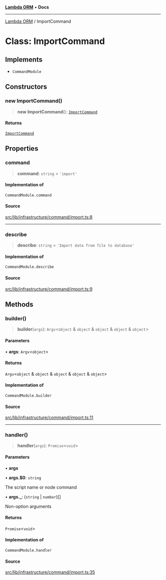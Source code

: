 [**Lambda ORM**](../README.md) • **Docs**

***

[Lambda ORM](../README.md) / ImportCommand

# Class: ImportCommand

## Implements

- `CommandModule`

## Constructors

### new ImportCommand()

> **new ImportCommand**(): [`ImportCommand`](ImportCommand.md)

#### Returns

[`ImportCommand`](ImportCommand.md)

## Properties

### command

> **command**: `string` = `'import'`

#### Implementation of

`CommandModule.command`

#### Source

[src/lib/infrastructure/command/import.ts:8](https://github.com/lambda-orm/lambdaorm-cli/blob/080307b936cf037d40e7a34519e601bc1e08bc51/src/lib/infrastructure/command/import.ts#L8)

***

### describe

> **describe**: `string` = `'Import data from file to database'`

#### Implementation of

`CommandModule.describe`

#### Source

[src/lib/infrastructure/command/import.ts:9](https://github.com/lambda-orm/lambdaorm-cli/blob/080307b936cf037d40e7a34519e601bc1e08bc51/src/lib/infrastructure/command/import.ts#L9)

## Methods

### builder()

> **builder**(`args`): `Argv`\<`object` & `object` & `object` & `object` & `object`\>

#### Parameters

• **args**: `Argv`\<`object`\>

#### Returns

`Argv`\<`object` & `object` & `object` & `object` & `object`\>

#### Implementation of

`CommandModule.builder`

#### Source

[src/lib/infrastructure/command/import.ts:11](https://github.com/lambda-orm/lambdaorm-cli/blob/080307b936cf037d40e7a34519e601bc1e08bc51/src/lib/infrastructure/command/import.ts#L11)

***

### handler()

> **handler**(`args`): `Promise`\<`void`\>

#### Parameters

• **args**

• **args.$0**: `string`

The script name or node command

• **args.\_**: (`string` \| `number`)[]

Non-option arguments

#### Returns

`Promise`\<`void`\>

#### Implementation of

`CommandModule.handler`

#### Source

[src/lib/infrastructure/command/import.ts:35](https://github.com/lambda-orm/lambdaorm-cli/blob/080307b936cf037d40e7a34519e601bc1e08bc51/src/lib/infrastructure/command/import.ts#L35)
